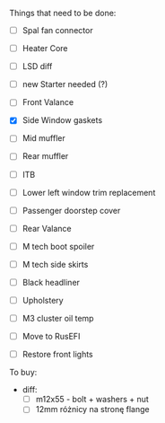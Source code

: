 Things that need to be done:
- [ ] Spal fan connector
- [ ] Heater Core
- [ ] LSD diff
- [ ] new Starter needed (?)
- [ ] Front Valance 
- [x] Side Window gaskets
- [ ] Mid muffler
- [ ] Rear muffler
- [ ] ITB
- [ ] Lower left window trim replacement
- [ ] Passenger doorstep cover
- [ ] Rear Valance
- [ ] M tech boot spoiler
- [ ] M tech side skirts
- [ ] Black headliner
- [ ] Upholstery
- [ ] M3 cluster oil temp
- [ ] Move to RusEFI
- [ ] Restore front lights


To buy:
- diff:
  - [ ] m12x55 - bolt + washers + nut
  - [ ] 12mm różnicy na stronę flange
